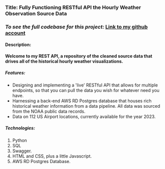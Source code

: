 ### Title: Fully Functioning RESTful API the Hourly Weather Observation Source Data

### *To see the full codebase for this project:* [Link to my github account](https://github.com/dcremas/restapi-flask) 

#### Description:

#### Welcome to my REST API, a repository of the cleaned source data that drives all of the historical hourly weather visualizations.  

##### Features:

- Designing and implementing a 'live' RESTful API that allows for multiple endpoints, so that you can pull the data you wish for whatever need you have.
- Harnessing a back-end AWS RD Postgres database that houses rich historical weather information from  a data pipeline.  All data was sourced from the NOAA public data records.
- Data on 112 US Airport locations, currently available for the year 2023.

##### Technologies:

1. Python
2. SQL
3. Swagger.
4. HTML and CSS, plus a little Javascript.
5. AWS RD Postgres Database.
